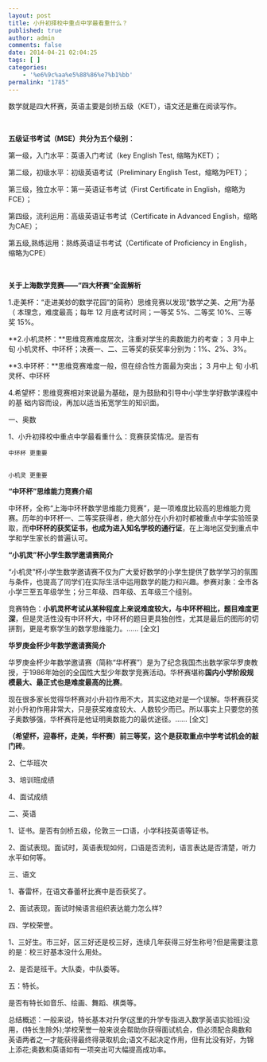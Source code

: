 ```yaml
---
layout: post
title: 小升初择校中重点中学最看重什么？
published: true
author: admin
comments: false
date: 2014-04-21 02:04:25
tags: [ ]
categories:
    - '%e6%9c%aa%e5%88%86%e7%b1%bb'
permalink: "1785"
---
```

数学就是四大杯赛，英语主要是剑桥五级（KET），语文还是重在阅读写作。

&nbsp;

**五级证书考试（MSE）共分为五个级别**：

第一级，入门水平：英语入门考试（key English Test, 缩略为KET）；

第二级，初级水平：初级英语考试（Preliminary English Test，缩略为PET）；

第三级，独立水平：第一英语证书考试（First Certificate in English，缩略为FCE）；

第四级，流利运用：高级英语证书考试（Certificate in Advanced English，缩略为CAE）；

第五级,熟练运用：熟练英语证书考试（Certificate of Proficiency in English， 缩略为CPE）

&nbsp;

**关于上海数学竞赛——“四大杯赛”全面解析**

1.走美杯：“走进美妙的数学花园”的简称）思维竞赛以发现“数学之美、之用”为基 （ 本理念，难度最高；每年 12 月底考试时间；一等奖 5%、二等奖 10%、三等奖 15%。

**2.小机灵杯：**思维竞赛难度居次，注重对学生的奥数能力的考查； 3 月中上 旬 小机灵杯、中环杯；决赛一、二、三等奖的获奖率分别为：1%、2%、3%。

**3.中环杯：**思维竞赛难度一般，但在综合性方面最为突出； 3 月中上 旬 小机灵杯、中环杯

4.希望杯：思维竞赛相对来说最为基础，是为鼓励和引导中小学生学好数学课程中的基 础内容而设，再加以适当拓宽学生的知识面。

一、奥数

1、小升初择校中重点中学最看重什么：竞赛获奖情况。是否有


  
    中环杯 更重要
  
  
    小机灵 更重要
  


**“中环杯”思维能力竞赛介绍**

中环杯，全称“上海中环杯数学思维能力竞赛”，是一项难度比较高的思维能力竞赛。历年的中环杯一、二等奖获得者，绝大部分在小升初时都被重点中学实验班录取，而**中环杯的获奖证书，也成为进入知名学校的通行证**，在上海地区受到重点中学和学生家长的普遍认可。

**“小机灵”杯小学生数学邀请赛简介**

“小机灵”杯小学生数学邀请赛不仅为广大爱好数学的小学生提供了数学学习的氛围与条件，也提高了同学们在实际生活中运用数学的能力和兴趣。参赛对象：全市各小学三至五年级学生；分三年级、四年级、五年级三个组别。
  
竞赛特色：**小机灵杯考试从某种程度上来说难度较大，与中环杯相比，题目难度更深**，但是灵活性没有中环杯大，中环杯的题目更具独创性，尤其是最后的图形的切拼割，更是考察学生的数学思维能力。…… [全文]

**华罗庚金杯少年数学邀请赛简介**

华罗庚金杯少年数学邀请赛（简称“华杯赛”）是为了纪念我国杰出数学家华罗庚教授，于1986年始创的全国性大型少年数学竞赛活动。华杯赛堪称**国内小学阶段规模最大、最正式也是难度最高的比赛**。
  
现在很多家长觉得华杯赛对小升初作用不大，其实这绝对是一个误解。华杯赛获奖对小升初作用非常大，只是获奖难度较大、人数较少而已。所以事实上只要您的孩子奥数够强，华杯赛将是他证明奥数能力的最优途径。…… [全文]

**（希望杯，迎春杯，走美，华杯赛）前三等奖，这个是获取重点中学考试机会的敲门砖**。

2、仁华班次

3、培训班成绩

4、面试成绩

二、英语

1、证书。是否有剑桥五级，伦敦三一口语，小学科技英语等证书。

2、面试表现。面试时，英语表现如何，口语是否流利，语言表达是否清楚，听力水平如何等。

三、语文

1、春雷杯，在语文春蕾杯比赛中是否获奖了。

2、面试表现，面试时候语言组织表达能力怎么样?

四、学校荣誉。

1、三好生。市三好，区三好还是校三好，连续几年获得三好生称号?但是需要注意的是：校三好基本没什么用处。

2、是否是班干。大队委，中队委等。

五：特长。

是否有特长如音乐、绘画、舞蹈、棋类等。

总结概述：一般来说，特长基本对升学(这里的升学专指进入数学英语实验班)没用，(特长生除外);学校荣誉一般来说会帮助你获得面试机会，但必须配合奥数和英语两者之一才能获得最终得录取机会;语文不起决定作用，但有比没有好，为锦上添花;奥数和英语如有一项突出可大幅提高成功率。

&nbsp;